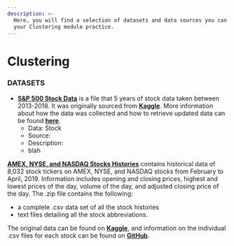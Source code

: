```yaml
---
description: >-
  Here, you will find a selection of datasets and data sources you can use for
  your Clustering module practice.
---
```


# Clustering

### DATASETS

- [**S&P 500 Stock Data**](https://github.com/MaurissaCM/Decoded-DA-Datastore/raw/master/data/sandp500_stocks.zip) is a file that 5 years of stock data taken between 2013-2018. It was originally sourced from [**Kaggle**](https://www.kaggle.com/camnugent/sandp500). More information about how the data was collected and how to retrieve updated data can be found [**here**](https://github.com/CNuge/kaggle-code/tree/master/stock_data).
  - Data: Stock 
  - Source:  
  - Description:  
  - blah

[**AMEX, NYSE, and NASDAQ Stocks Histories**](https://github.com/MaurissaCM/Decoded-DA-Datastore/raw/master/data/stock-histories.zip) contains historical data of 8,032 stock tickers on AMEX, NYSE, and NASDAQ stocks from February to April, 2019. Information includes opening and closing prices, highest and lowest prices of the day, volume of the day, and adjusted closing price of the day. The .zip file contains the following: 

* a complete .csv data set of all the stock histories 
* text files detailing all the stock abbreviations. 

The original data can be found on [**Kaggle**](https://www.kaggle.com/qks1lver/amex-nyse-nasdaq-stock-histories), and information on the individual .csv files for each stock can be found on [**GitHub**](https://github.com/qks1lver/redtide).

